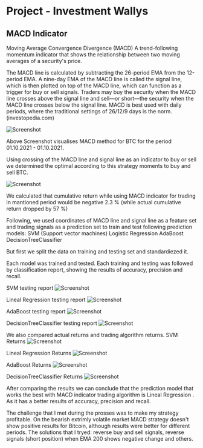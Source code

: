 # Project - Investment Wallys #

## MACD  Indicator

Moving Average Convergence Divergence (MACD)
A trend-following momentum indicator that shows the relationship between two moving
averages of a security's price.

The MACD line is calculated by subtracting the 26-period EMA from the 12-period EMA. A nine-day EMA of the MACD line is called the signal line, which is then plotted on top of the MACD line, which can function as a trigger for buy or sell signals. Traders may buy the security when the MACD line crosses above the signal line and sell—or short—the security when the MACD line crosses below the signal line. 
MACD is best used with daily periods, where the traditional settings of 26/12/9 days is the norm.
(investopedia.com)

![Screenshot](pic_1.png)

Above Screenshot visualises MACD method for BTC for the period 01.10.2021 - 01.10.2021.

Using crossing of the MACD line and signal line as an indicator to buy or sell we determined the optimal according to this strategy moments to buy and sell BTC.

![Screenshot](pic_2.png)

We calculated that cumulative return while using MACD indicator for trading in mantioned period would be negative 2.3 % (while actual cumulative return dropped by 57 %)

Following, we used coordinates of MACD line and signal line as a feature set and trading signals as a prediction set to train and test following prediction models:
SVM (Support vector machines)
Logistic Regression
AdaBoost
DecisionTreeClassifier

But first we split the data on training and testing set and standardiezed it. 

Each model was trained and tested. Each training and testing was followed by classification report, showing the results of accuracy, precision and recall. 

SVM testing report
![Screenshot](SVM_testing_report.png)

Lineal Regression testing report
![Screenshot](LR_testing_report.png)

AdaBoost testing report
![Screenshot](AB_testing_report.png)

DecisionTreeClassifier testing report
![Screenshot](DT_testingreport.png)

We also compared actual returns and trading algorithm returns.
SVM Returns
![Screenshot](SVM_returns.png)

Lineal Regression Returns
![Screenshot](LR_returns.png)

AdaBoost Returns
![Screenshot](AB_returns.png)

DecisionTreeClassifier Returns
![Screenshot](DT_returns.png)

After comparing the results we can conclude that the prediction model that works the best with MACD indicator trading algorithm is Lineal Regression . As it has a better results of accuracy, precision and recall.

The challenge that I met during the prosses was to make my strategy profitable. On the bearish extrimly volatile market MACD strategy doesn't show  positive results for Bitcoin, although results were better for different periods. 
The solutions that I tryed: reverse buy and sell signals, reverse signals (short position) when EMA 200 shows negative change and others.
